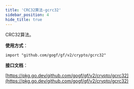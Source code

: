 ```yaml
---
title: 'CRC32算法-gcrc32'
sidebar_position: 4
hide_title: true
---
```


CRC32算法。

**使用方式**：

```
import "github.com/gogf/gf/v2/crypto/gcrc32"
```

**接口文档**：

[https://pkg.go.dev/github.com/gogf/gf/v2/crypto/gcrc32](https://pkg.go.dev/github.com/gogf/gf/v2/crypto/gcrc32)